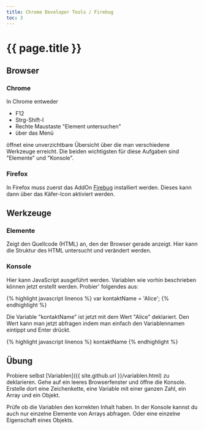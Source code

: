 ```yaml
---
title: Chrome Developer Tools / Firebug
toc: 3
---
```

# {{ page.title }}

## Browser

### Chrome

In Chrome entweder

* F12
* Strg-Shift-I
* Rechte Maustaste "Element untersuchen"
* über das Menü

öffnet eine unverzichtbare Übersicht über die man verschiedene Werkzeuge erreicht.
Die beiden wichtigsten für diese Aufgaben sind "Elemente" und "Konsole".

### Firefox

In Firefox muss zuerst das AddOn [Firebug](https://addons.mozilla.org/de/firefox/addon/firebug/)
installiert werden. Dieses kann dann über das Käfer-Icon aktiviert werden.

## Werkzeuge

### Elemente

Zeigt den Quellcode (HTML) an, den der Browser gerade anzeigt. Hier kann die Struktur
des HTML untersucht und verändert werden.

### Konsole

Hier kann JavaScript ausgeführt werden. Variablen wie vorhin beschrieben können
jetzt erstellt werden. Probier' folgendes aus:

{% highlight javascript linenos %}
var kontaktName = 'Alice';
{% endhighlight %}

Die Variable "kontaktName" ist jetzt mit dem Wert "Alice" deklariert. Den Wert
kann man jetzt abfragen indem man einfach den Variablennamen eintippt und Enter
drückt.

{% highlight javascript linenos %}
kontaktName
{% endhighlight %}

## Übung

Probiere selbst [Variablen]({{ site.github.url }}/variablen.html) zu deklarieren.
Gehe auf ein leeres Browserfenster und öffne die Konsole. Erstelle dort eine
Zeichenkette, eine Variable mit einer ganzen Zahl, ein Array und ein Objekt.

Prüfe ob die Variablen den korrekten Inhalt haben. In der Konsole kannst du auch
nur einzelne Elemente von Arrays abfragen. Oder eine einzelne Eigenschaft eines
Objekts.

